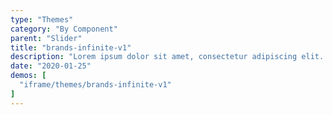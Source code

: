 ```yaml
---
type: "Themes"
category: "By Component"
parent: "Slider"
title: "brands-infinite-v1"
description: "Lorem ipsum dolor sit amet, consectetur adipiscing elit. Nunc tempus laoreet leo sit amet iaculis."
date: "2020-01-25"
demos: [
  "iframe/themes/brands-infinite-v1"
]
---
```

